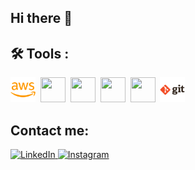 ## Hi there 👋

## :hammer_and_wrench: Tools :
<div>
  <img src="https://github.com/devicons/devicon/blob/master/icons/amazonwebservices/amazonwebservices-plain-wordmark.svg" width="40" height="40"/>&nbsp;
  <img src="https://github.com/user-attachments/assets/818ffcdb-9cc4-444f-98e3-1bcf22fa118c" width="40" height="40"/>&nbsp;
  <img src="https://github.com/user-attachments/assets/c72e7a66-92a9-4fc7-80e4-4449c64986a6" width="40" height="40"/>&nbsp;
  <img src="https://github.com/user-attachments/assets/a3118d2f-dae8-47fa-96af-af7d688660af" width="40" height="40"/>&nbsp;  
  <img src="https://github.com/user-attachments/assets/bb300598-8601-4202-9f5d-6956a3afd991" width="40" height="40"/>&nbsp;
  <img src="https://github.com/devicons/devicon/blob/master/icons/git/git-original-wordmark.svg" width="40" height="40"/>
</div>

## Contact me: 
<div id="badges">
  <a href="https://www.linkedin.com/in/dhanushkamadushan/" target="_blank">
    <img src="https://img.shields.io/badge/LinkedIn-%230077B5.svg?&style=flat-square&logo=linkedin&logoColor=white" alt="LinkedIn"/>
  </a>
  <a href="https://www.instagram.com/dhanushka_m/">
    <img src="https://img.shields.io/badge/Instagram-%23E4405F.svg?&style=flat-square&logo=instagram&logoColor=white" alt="Instagram"/>
  </a>
</div>

